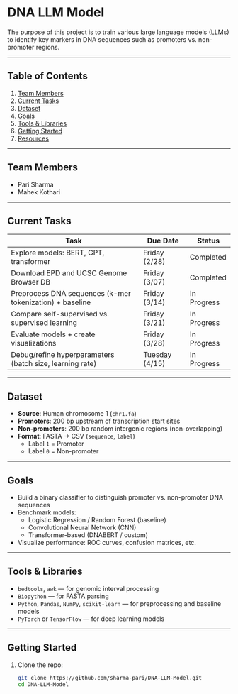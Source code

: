 # DNA LLM Model

The purpose of this project is to train various large language models (LLMs) to identify key markers in DNA sequences such as promoters vs. non-promoter regions.

---

## Table of Contents

1. [Team Members](#team-members)
2. [Current Tasks](#current-tasks)
3. [Dataset](#dataset)
4. [Goals](#goals)
5. [Tools & Libraries](#tools--libraries)
6. [Getting Started](#getting-started)
7. [Resources](#resources)

---

## Team Members

- Pari Sharma  
- Mahek Kothari

---

## Current Tasks

| Task                                                    | Due Date        | Status      |
|----------------------------------------------------------|------------------|-------------|
| Explore models: BERT, GPT, transformer                   | Friday (2/28)    | Completed   |
| Download EPD and UCSC Genome Browser DB                  | Friday (3/07)    | Completed |
| Preprocess DNA sequences (k-mer tokenization) + baseline | Friday (3/14)    | In Progress |
| Compare self-supervised vs. supervised learning          | Friday (3/21)    | In Progress |
| Evaluate models + create visualizations                  | Friday (3/28)    | In Progress |
| Debug/refine hyperparameters (batch size, learning rate) | Tuesday (4/15)   | In Progress |

---

## Dataset

- **Source**: Human chromosome 1 (`chr1.fa`)
- **Promoters**: 200 bp upstream of transcription start sites
- **Non-promoters**: 200 bp random intergenic regions (non-overlapping)
- **Format**: FASTA → CSV (`sequence`, `label`)
  - Label `1` = Promoter
  - Label `0` = Non-promoter

---

## Goals

- Build a binary classifier to distinguish promoter vs. non-promoter DNA sequences
- Benchmark models:
  - Logistic Regression / Random Forest (baseline)
  - Convolutional Neural Network (CNN)
  - Transformer-based (DNABERT / custom)
- Visualize performance: ROC curves, confusion matrices, etc.

---

## Tools & Libraries

- `bedtools`, `awk` — for genomic interval processing
- `Biopython` — for FASTA parsing
- `Python`, `Pandas`, `NumPy`, `scikit-learn` — for preprocessing and baseline models
- `PyTorch` or `TensorFlow` — for deep learning models

---

## Getting Started

1. Clone the repo:
   ```bash
   git clone https://github.com/sharma-pari/DNA-LLM-Model.git
   cd DNA-LLM-Model
